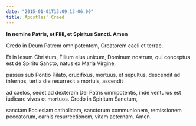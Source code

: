 ```yaml
---
date: "2015-01-01T13:09:13-06:00"
title: Apostles' Creed
---
```


**In nomine Patris, et Filii, et Spiritus Sancti. Amen** 


Credo in Deum Patrem omnipotentem, Creatorem caeli et terrae. 


Et in Iesum Christum, Filium eius unicum, Dominum nostrum, qui conceptus est de Spiritu Sancto, natus ex Maria Virgine,


passus sub Pontio Pilato, crucifixus, mortuus, et sepultus, descendit ad infernos, tertia die resurrexit a mortuis, ascendit 


ad caelos, sedet ad dexteram Dei Patris omnipotentis, inde venturus est iudicare vivos et mortuos. Credo in Spiritum Sanctum, 


sanctam Ecclesiam catholicam, sanctorum communionem, remissionem peccatorum, carnis resurrectionem, vitam aeternam. Amen.